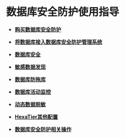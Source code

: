 # 数据库安全防护使用指导<a name="dbss_01_0182"></a>

-   **[购买数据库安全防护](购买数据库安全防护.md)**  

-   **[将数据库接入数据库安全防护管理系统](将数据库接入数据库安全防护管理系统.md)**  

-   **[数据库安全](数据库安全.md)**  

-   **[敏感数据发现](敏感数据发现.md)**  

-   **[数据库防拖库](数据库防拖库.md)**  

-   **[数据库活动监控](数据库活动监控.md)**  

-   **[动态数据脱敏](动态数据脱敏.md)**  

-   **[HexaTier其他配置](HexaTier其他配置.md)**  

-   **[数据库安全防护相关操作](数据库安全防护相关操作.md)**  


